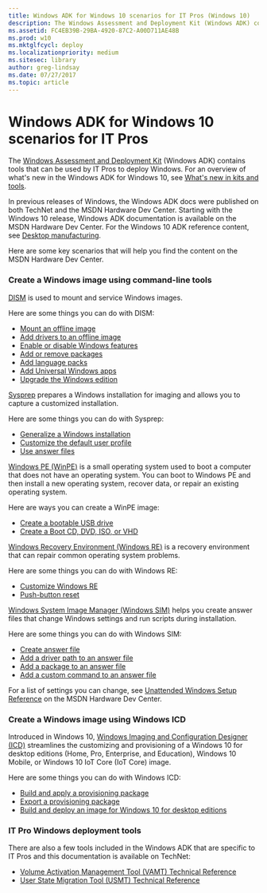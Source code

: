 ```yaml
---
title: Windows ADK for Windows 10 scenarios for IT Pros (Windows 10)
description: The Windows Assessment and Deployment Kit (Windows ADK) contains tools that can be used by IT Pros to deploy Windows.
ms.assetid: FC4EB39B-29BA-4920-87C2-A00D711AE48B
ms.prod: w10
ms.mktglfcycl: deploy
ms.localizationpriority: medium
ms.sitesec: library
author: greg-lindsay
ms.date: 07/27/2017
ms.topic: article
---
```


# Windows ADK for Windows 10 scenarios for IT Pros


The [Windows Assessment and Deployment Kit](https://go.microsoft.com/fwlink/p/?LinkId=526803) (Windows ADK) contains tools that can be used by IT Pros to deploy Windows. For an overview of what's new in the Windows ADK for Windows 10, see [What's new in kits and tools](https://msdn.microsoft.com/library/windows/hardware/dn927348.aspx).

In previous releases of Windows, the Windows ADK docs were published on both TechNet and the MSDN Hardware Dev Center. Starting with the Windows 10 release, Windows ADK documentation is available on the MSDN Hardware Dev Center. For the Windows 10 ADK reference content, see [Desktop manufacturing](https://msdn.microsoft.com/library/windows/hardware/dn938361.aspx).

Here are some key scenarios that will help you find the content on the MSDN Hardware Dev Center.

### Create a Windows image using command-line tools

[DISM](https://msdn.microsoft.com/library/windows/hardware/dn898558.aspx) is used to mount and service Windows images.

Here are some things you can do with DISM:

-   [Mount an offline image](https://msdn.microsoft.com/library/windows/hardware/dn938321.aspx)
-   [Add drivers to an offline image](https://msdn.microsoft.com/library/windows/hardware/dn898469.aspx)
-   [Enable or disable Windows features](https://msdn.microsoft.com/library/windows/hardware/dn898567.aspx)
-   [Add or remove packages](https://msdn.microsoft.com/library/windows/hardware/dn898481.aspx)
-   [Add language packs](https://msdn.microsoft.com/library/windows/hardware/dn898470.aspx)
-   [Add Universal Windows apps](https://msdn.microsoft.com/library/windows/hardware/dn898600.aspx)
-   [Upgrade the Windows edition](https://msdn.microsoft.com/library/windows/hardware/dn898500.aspx)

[Sysprep](https://msdn.microsoft.com/library/windows/hardware/dn938335.aspx) prepares a Windows installation for imaging and allows you to capture a customized installation.

Here are some things you can do with Sysprep:

-   [Generalize a Windows installation](https://msdn.microsoft.com/library/windows/hardware/dn938334.aspx)
-   [Customize the default user profile](https://msdn.microsoft.com/library/windows/hardware/dn898521.aspx)
-   [Use answer files](https://msdn.microsoft.com/library/windows/hardware/dn938346.aspx)

[Windows PE (WinPE)](https://msdn.microsoft.com/library/windows/hardware/dn938389.aspx) is a small operating system used to boot a computer that does not have an operating system. You can boot to Windows PE and then install a new operating system, recover data, or repair an existing operating system.

Here are ways you can create a WinPE image:

-   [Create a bootable USB drive](https://msdn.microsoft.com/library/windows/hardware/dn938386.aspx)
-   [Create a Boot CD, DVD, ISO, or VHD](https://msdn.microsoft.com/library/windows/hardware/dn938385.aspx)

[Windows Recovery Environment (Windows RE)](https://msdn.microsoft.com/library/windows/hardware/dn938364.aspx) is a recovery environment that can repair common operating system problems.

Here are some things you can do with Windows RE:

-   [Customize Windows RE](https://msdn.microsoft.com/library/windows/hardware/dn898523.aspx)
-   [Push-button reset](https://msdn.microsoft.com/library/windows/hardware/dn938307.aspx)

[Windows System Image Manager (Windows SIM)](https://msdn.microsoft.com/library/windows/hardware/dn922445.aspx) helps you create answer files that change Windows settings and run scripts during installation.

Here are some things you can do with Windows SIM:

-   [Create answer file](https://msdn.microsoft.com/library/windows/hardware/dn915085.aspx)
-   [Add a driver path to an answer file](https://msdn.microsoft.com/library/windows/hardware/dn915062.aspx)
-   [Add a package to an answer file](https://msdn.microsoft.com/library/windows/hardware/dn915066.aspx)
-   [Add a custom command to an answer file](https://msdn.microsoft.com/library/windows/hardware/dn915058.aspx)

For a list of settings you can change, see [Unattended Windows Setup Reference](https://msdn.microsoft.com/library/windows/hardware/dn923277.aspx) on the MSDN Hardware Dev Center.

### Create a Windows image using Windows ICD

Introduced in Windows 10, [Windows Imaging and Configuration Designer (ICD)](https://msdn.microsoft.com/library/windows/hardware/dn916113.aspx) streamlines the customizing and provisioning of a Windows 10 for desktop editions (Home, Pro, Enterprise, and Education), Windows 10 Mobile, or Windows 10 IoT Core (IoT Core) image.

Here are some things you can do with Windows ICD:

-   [Build and apply a provisioning package](https://msdn.microsoft.com/library/windows/hardware/dn916107.aspx)
-   [Export a provisioning package](https://msdn.microsoft.com/library/windows/hardware/dn916110.aspx)
-   [Build and deploy an image for Windows 10 for desktop editions](https://msdn.microsoft.com/library/windows/hardware/dn916105.aspx)

### IT Pro Windows deployment tools

There are also a few tools included in the Windows ADK that are specific to IT Pros and this documentation is available on TechNet:

-   [Volume Activation Management Tool (VAMT) Technical Reference](volume-activation/volume-activation-management-tool.md)
-   [User State Migration Tool (USMT) Technical Reference](usmt/usmt-technical-reference.md)

 

 






